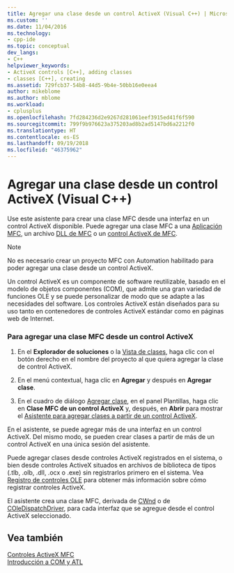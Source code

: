 ```yaml
---
title: Agregar una clase desde un control ActiveX (Visual C++) | Microsoft Docs
ms.custom: ''
ms.date: 11/04/2016
ms.technology:
- cpp-ide
ms.topic: conceptual
dev_langs:
- C++
helpviewer_keywords:
- ActiveX controls [C++], adding classes
- classes [C++], creating
ms.assetid: 729fcb37-54b8-44d5-9b4e-50bb16e0eea4
author: mikeblome
ms.author: mblome
ms.workload:
- cplusplus
ms.openlocfilehash: 7fd284236d2e9267d281061eef3915ed41f6f590
ms.sourcegitcommit: 799f9b976623a375203ad8b2ad5147bd6a2212f0
ms.translationtype: HT
ms.contentlocale: es-ES
ms.lasthandoff: 09/19/2018
ms.locfileid: "46375962"
---
```

# <a name="adding-a-class-from-an-activex-control-visual-c"></a>Agregar una clase desde un control ActiveX (Visual C++)

Use este asistente para crear una clase MFC desde una interfaz en un control ActiveX disponible. Puede agregar una clase MFC a una [Aplicación MFC](../mfc/reference/creating-an-mfc-application.md), un archivo [DLL de MFC](../mfc/reference/creating-an-mfc-dll-project.md) o un [control ActiveX de MFC](../mfc/reference/creating-an-mfc-activex-control.md).

> [!NOTE]
>  No es necesario crear un proyecto MFC con Automation habilitado para poder agregar una clase desde un control ActiveX.

Un control ActiveX es un componente de software reutilizable, basado en el modelo de objetos componentes (COM), que admite una gran variedad de funciones OLE y se puede personalizar de modo que se adapte a las necesidades del software. Los controles ActiveX están diseñados para su uso tanto en contenedores de controles ActiveX estándar como en páginas web de Internet.

### <a name="to-add-an-mfc-class-from-an-activex-control"></a>Para agregar una clase MFC desde un control ActiveX

1. En el **Explorador de soluciones** o la [Vista de clases](/visualstudio/ide/viewing-the-structure-of-code), haga clic con el botón derecho en el nombre del proyecto al que quiera agregar la clase de control ActiveX.

1. En el menú contextual, haga clic en **Agregar** y después en **Agregar clase**.

1. En el cuadro de diálogo [Agregar clase](../ide/add-class-dialog-box.md), en el panel Plantillas, haga clic en **Clase MFC de un control ActiveX** y, después, en **Abrir** para mostrar el [Asistente para agregar clases a partir de un control ActiveX](../ide/add-class-from-activex-control-wizard.md).

En el asistente, se puede agregar más de una interfaz en un control ActiveX. Del mismo modo, se pueden crear clases a partir de más de un control ActiveX en una única sesión del asistente.

Puede agregar clases desde controles ActiveX registrados en el sistema, o bien desde controles ActiveX situados en archivos de biblioteca de tipos (.tlb, .olb, .dll, .ocx o .exe) sin registrarlos primero en el sistema. Vea [Registro de controles OLE](../mfc/reference/registering-ole-controls.md) para obtener más información sobre cómo registrar controles ActiveX.

El asistente crea una clase MFC, derivada de [CWnd](../mfc/reference/cwnd-class.md) o de [COleDispatchDriver](../mfc/reference/coledispatchdriver-class.md), para cada interfaz que se agregue desde el control ActiveX seleccionado.

## <a name="see-also"></a>Vea también

[Controles ActiveX MFC](../mfc/mfc-activex-controls.md)<br>
[Introducción a COM y ATL](../atl/introduction-to-com-and-atl.md)
